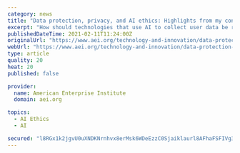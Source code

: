 ```yaml
---
category: news
title: "Data protection, privacy, and AI ethics: Highlights from my conversation with Christina Montgomery"
excerpt: "How should technologies that use AI to collect user data be regulated? Christina Montgomery joined “Explain to Shane” to outline how the government can regulate AI in an ethical, innovation-friendly manner that protects user privacy."
publishedDateTime: 2021-02-11T11:24:00Z
originalUrl: "https://www.aei.org/technology-and-innovation/data-protection-privacy-and-ai-ethics-highlights-from-my-conversation-with-christina-montgomery/"
webUrl: "https://www.aei.org/technology-and-innovation/data-protection-privacy-and-ai-ethics-highlights-from-my-conversation-with-christina-montgomery/"
type: article
quality: 20
heat: 20
published: false

provider:
  name: American Enterprise Institute
  domain: aei.org

topics:
  - AI Ethics
  - AI

secured: "l8RGx1k2jgvU0uXNDKNrnhvx8erMsk6WDeEzzC0Sjaiklaurl8AFhaFSFIVg3NLJVTSYz92Ap8s28QZVsTx8LpYSjiieJ+xrWD9W6Fa4VoTqByJkieTPOZ2m4AKPubRX9xnhnzEJWBgx4zobyFZitxQTnvhmJrBaBe9pHG8Mv9Fa+SXHpPxrjhiZiEsQOJ+DtkWvFjBMhbpaprKeFSkRYbYps4A6Z8vMuRHwY6QJBHjt4DqsDsfOI6EdL4nt+vstGI2b7Z0DaytHPLxBYRfrI4jgr8y/owLhiFGaIGWmxgvh5aU1Oc7VBiwxjJ6tJXcc/uyiSMc7XlJ7BOh3N37H8JC9Lg+s4f+36o6dzpgw+DE=;Pi/Dkqwi0+0TJeUZpDY4tA=="
---
```


